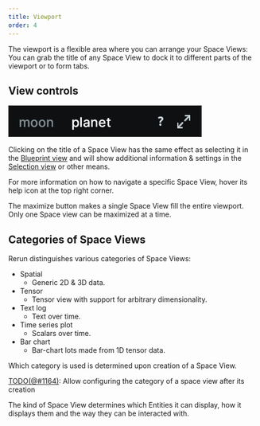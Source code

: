 ```yaml
---
title: Viewport
order: 4
---
```


The viewport is a flexible area where you can arrange your Space Views:
You can grab the title of any Space View to dock it to different parts of the viewport or to form tabs.

View controls
-------------
![3d icon](/docs-media/view-controls.png)

Clicking on the title of a Space View has the same effect as selecting it in the [Blueprint view](/reference/viewer/blueprint)
and will show additional information & settings in the [Selection view](/reference/viewer/selection) or other means.

For more information on how to navigate a specific Space View, hover its help icon at the top right corner.

The maximize button makes a single Space View fill the entire viewport.
Only one Space view can be maximized at a time.


Categories of Space Views
---------------------------
Rerun distinguishes various categories of Space Views:
* Spatial
  * Generic 2D & 3D data.
* Tensor
  * Tensor view with support for arbitrary dimensionality.
* Text log
  * Text over time.
* Time series plot
  * Scalars over time.
* Bar chart
  * Bar-chart lots made from 1D tensor data.

Which category is used is determined upon creation of a Space View.

[TODO(@#1164)](https://github.com/rerun-io/rerun/issues/1164): Allow configuring the category of a space view after its creation 

The kind of Space View determines which Entities it can display, how it displays them and the way they can be interacted with.
